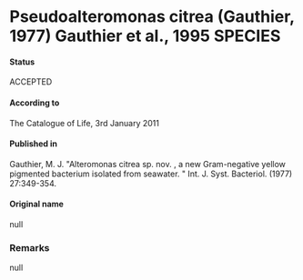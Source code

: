 # Pseudoalteromonas citrea (Gauthier, 1977) Gauthier et al., 1995 SPECIES

#### Status
ACCEPTED

#### According to
The Catalogue of Life, 3rd January 2011

#### Published in
Gauthier, M. J. "Alteromonas citrea sp. nov. , a new Gram-negative yellow pigmented bacterium isolated from seawater. " Int. J. Syst. Bacteriol. (1977) 27:349-354.

#### Original name
null

### Remarks
null